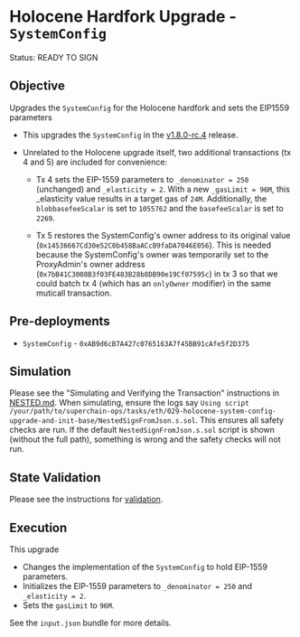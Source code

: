 # Holocene Hardfork Upgrade - `SystemConfig`

Status: READY TO SIGN

## Objective

Upgrades the `SystemConfig` for the Holocene hardfork and sets the EIP1559 parameters

- This upgrades the `SystemConfig` in the
[v1.8.0-rc.4](https://github.com/ethereum-optimism/optimism/tree/v1.8.0-rc.4) release.

- Unrelated to the Holocene upgrade itself, two additional transactions (tx 4 and 5) are included for convenience:
    - Tx 4 sets the EIP-1559 parameters to `_denominator = 250` (unchanged) and `_elasticity = 2`. With a new `_gasLimit = 96M`, this _elasticity value results in a target gas of `24M`. Additionally, the `blobbasefeeScalar` is set to `1055762` and the `basefeeScalar` is set to `2269`.

    - Tx 5 restores the SystemConfig's owner address to its original value (`0x14536667Cd30e52C0b458BaACcB9faDA7046E056`). This is needed because the SystemConfig's owner was temporarily set to the ProxyAdmin's owner address (`0x7bB41C3008B3f03FE483B28b8DB90e19Cf07595c`) in tx 3 so that we could batch tx 4 (which has an `onlyOwner` modifier) in the same muticall transaction.

## Pre-deployments

- `SystemConfig` - `0xAB9d6cB7A427c0765163A7f45BB91cAfe5f2D375`

## Simulation

Please see the "Simulating and Verifying the Transaction" instructions in [NESTED.md](../../../NESTED.md).
When simulating, ensure the logs say `Using script /your/path/to/superchain-ops/tasks/eth/029-holocene-system-config-upgrade-and-init-base/NestedSignFromJson.s.sol`.
This ensures all safety checks are run. If the default `NestedSignFromJson.s.sol` script is shown (without the full path), something is wrong and the safety checks will not run.

## State Validation

Please see the instructions for [validation](./VALIDATION.md).

## Execution

This upgrade
* Changes the implementation of the `SystemConfig` to hold EIP-1559 parameters.
* Initializes the EIP-1559 parameters to `_denominator = 250` and `_elasticity = 2`.
* Sets the `gasLimit` to `96M`.

See the `input.json` bundle for more details.
